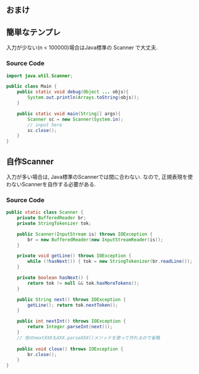 おまけ
------

簡単なテンプレ
--------------

入力が少ない(n \< 100000)場合はJava標準の Scanner で大丈夫.

### Source Code

``` java
import java.util.Scanner;

public class Main {
    public static void debug(Object ... objs){
        System.out.println(Arrays.toString(objs));
    }

    public static void main(String[] args){
        Scanner sc = new Scanner(System.in);
        // input here
        sc.close();
    }
}
```

自作Scanner
-----------

入力が多い場合は, Java標準のScannerでは間に合わない. なので, 正規表現を使わないScannerを自作する必要がある.

### Source Code

``` java
public static class Scanner {
    private BufferedReader br;
    private StringTokenizer tok;

    public Scanner(InputStream is) throws IOException {
        br = new BufferedReader(new InputStreamReader(is));
    }

    private void getLine() throws IOException {
        while (!hasNext()) { tok = new StringTokenizer(br.readLine()); }
    }

    private boolean hasNext() {
        return tok != null && tok.hasMoreTokens();
    }

    public String next() throws IOException {
        getLine(); return tok.nextToken();
    }

    public int nextInt() throws IOException {
        return Integer.parseInt(next());
    }
    // 他のnextXXXもXXX.parseXXX()メソッドを使って作れるので省略
    
    public void close() throws IOException {
        br.close();
    }
}
```
